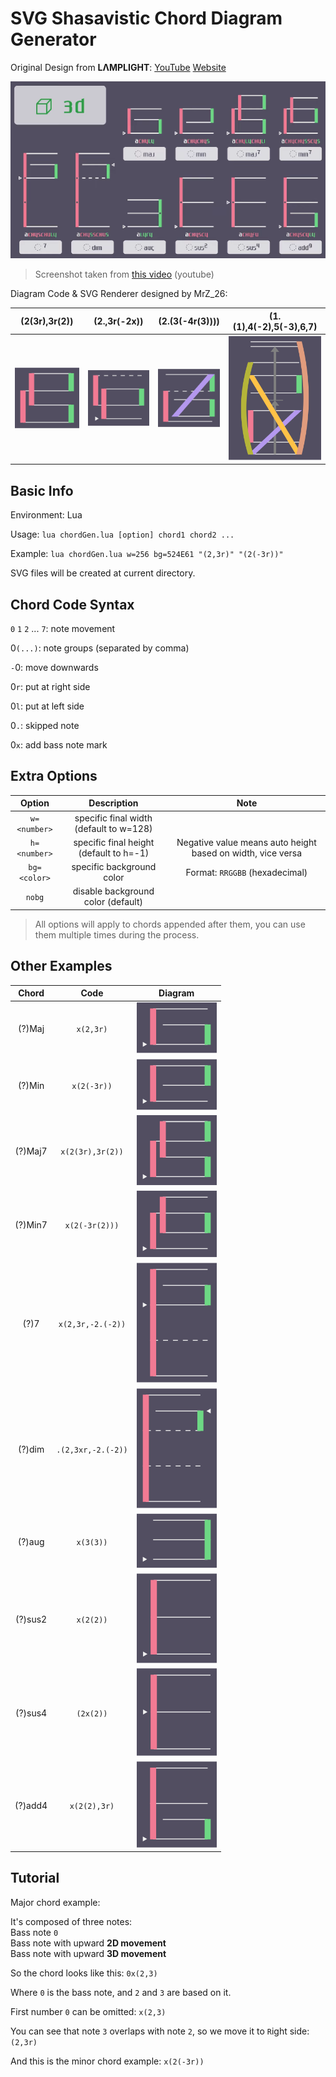 # SVG Shasavistic Chord Diagram Generator

Original Design from **LΛMPLIGHT**:
[YouTube](https://www.youtube.com/@L4MPLIGHT)
[Website](https://lamplight0.sakura.ne.jp/a/)

![chords](/img/chords.png)

> Screenshot taken from [this video](https://youtu.be/8nxWoh4NBeE) (youtube)

Diagram Code & SVG Renderer designed by MrZ_26:

| **(2(3r),3r(2))** | **(2.,3r(-2x))**  | **(2.(3(-4r(3))))** | **(1.(1),4(-2),5(-3),6,7)** |
| :---------------: | :---------------: | :-----------------: | :-------------------------: |
| ![e1](/img/1.svg) | ![e2](/img/2.svg) |  ![e3](/img/3.svg)  |      ![e4](/img/4.svg)      |

<!-- lua chordGen.lua bg=524E61 "(2(3r),3r(2))" "(2.,3r(-2x))" "(2.(3(-4r(3))))" "(1.(1),4(-2),5(-3),6,7)" -->

## Basic Info

Environment: Lua

Usage: `lua chordGen.lua [option] chord1 chord2 ...`

Example: `lua chordGen.lua w=256 bg=524E61 "(2,3r)" "(2(-3r))"`

SVG files will be created at current directory.

## Chord Code Syntax

`0` `1` `2` ... `7`: note movement

0`(...)`: note groups (separated by comma)

`-`0: move downwards

0`r`: put at right side

0`l`: put at left side

0`.`: skipped note

0`x`: add bass note mark

## Extra Options

|    Option    |               Description               |                            Note                             |
| :----------: | :-------------------------------------: | :---------------------------------------------------------: |
| `w=<number>` | specific final width (default to w=128) |                                                             |
| `h=<number>` | specific final height (default to h=-1) | Negative value means auto height based on width, vice versa |
| `bg=<color>` |        specific background color        |               Format: `RRGGBB` (hexadecimal)                |
|    `nobg`    |   disable background color (default)    |                                                             |

> All options will apply to chords appended after them, you can use them multiple times during the process.

## Other Examples

|  Chord  |        Code        |       Diagram       |
| :-----: | :----------------: | :-----------------: |
| (?)Maj  |     `x(2,3r)`      |  ![1](/img/e1.svg)  |
| (?)Min  |    `x(2(-3r))`     |  ![2](/img/e2.svg)  |
| (?)Maj7 |  `x(2(3r),3r(2))`  |  ![3](/img/e3.svg)  |
| (?)Min7 |   `x(2(-3r(2)))`   |  ![4](/img/e4.svg)  |
|  (?)7   | `x(2,3r,-2.(-2))`  |  ![5](/img/e5.svg)  |
| (?)dim  | `.(2,3xr,-2.(-2))` |  ![6](/img/e6.svg)  |
| (?)aug  |     `x(3(3))`      |  ![7](/img/e7.svg)  |
| (?)sus2 |     `x(2(2))`      |  ![8](/img/e8.svg)  |
| (?)sus4 |     `(2x(2))`      |  ![9](/img/e9.svg)  |
| (?)add4 |    `x(2(2),3r)`    | ![10](/img/e10.svg) |

<!-- lua chordGen.lua w=64 bg=524E61 "x(2,3r)" "x(2(-3r))" "x(2(3r),3r(2))" "x(2(-3r(2)))" "x(2,3r,-2.(-2))" ".(2,3xr,-2.(-2))" "x(3(3))" "x(2(2))" "(2x(2))" "x(2(2),3r)" -->

## Tutorial

Major chord example:

It's composed of three notes:  
Bass note `0`  
Bass note with upward **2D movement**  
Bass note with upward **3D movement**  

So the chord looks like this: `0x(2,3)`

Where `0` is the bass note, and `2` and `3` are based on it.

First number `0` can be omitted: `x(2,3)`

You can see that note `3` overlaps with note `2`, so we move it to `R`ight side: `(2,3r)`

And this is the minor chord example: `x(2(-3r))`
